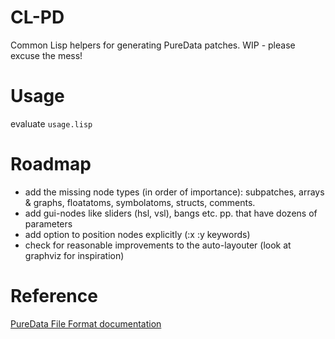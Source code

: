 # CL-PD

Common Lisp helpers for generating PureData patches. WIP - please excuse the mess!

# Usage

evaluate `usage.lisp`

# Roadmap

- add the missing node types (in order of importance): 
  subpatches,
  arrays & graphs, 
  floatatoms, 
  symbolatoms, 
  structs, 
  comments.
- add gui-nodes like sliders (hsl, vsl), bangs etc. pp. that have dozens of parameters
- add option to position nodes explicitly (:x :y keywords)
- check for reasonable improvements to the auto-layouter (look at graphviz for inspiration)

# Reference

[PureData File Format documentation](http://puredata.info/docs/developer/PdFileFormat#6)
